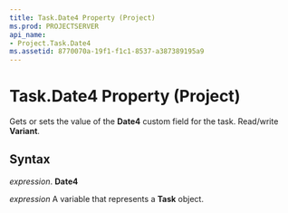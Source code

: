 ```yaml
---
title: Task.Date4 Property (Project)
ms.prod: PROJECTSERVER
api_name:
- Project.Task.Date4
ms.assetid: 8770070a-19f1-f1c1-8537-a387389195a9
---
```



# Task.Date4 Property (Project)

Gets or sets the value of the  **Date4** custom field for the task. Read/write **Variant**.


## Syntax

 _expression_. **Date4**

 _expression_ A variable that represents a **Task** object.



